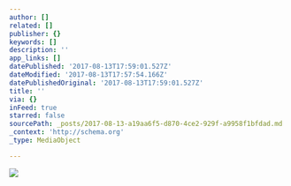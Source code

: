 ```yaml
---
author: []
related: []
publisher: {}
keywords: []
description: ''
app_links: []
datePublished: '2017-08-13T17:59:01.527Z'
dateModified: '2017-08-13T17:57:54.166Z'
datePublishedOriginal: '2017-08-13T17:59:01.527Z'
title: ''
via: {}
inFeed: true
starred: false
sourcePath: _posts/2017-08-13-a19aa6f5-d870-4ce2-929f-a9958f1bfdad.md
_context: 'http://schema.org'
_type: MediaObject

---
```

<article style=""><img src="https://the-grid-user-content.s3-us-west-2.amazonaws.com/efd8358f-452c-4b18-9748-b7d38bfa39cb.jpg" /></article>